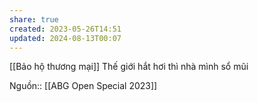 ```yaml
---
share: true
created: 2023-05-26T14:51
updated: 2024-08-13T00:07
---
```

[[Bảo hộ thương mại]]
Thế giới hắt hơi thì nhà mình sổ mũi

Nguồn:: [[ABG Open Special 2023]]
